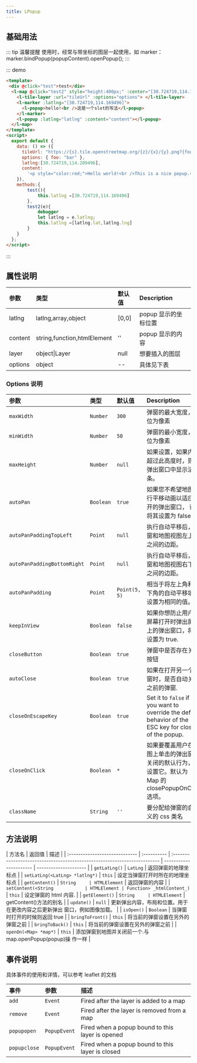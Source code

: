 ```yaml
---
title: LPopup
---
```


## 基础用法

::: tip 温馨提醒
使用时，经常与带坐标的图层一起使用，如 marker： marker.bindPopup(popupContent).openPopup();
:::

::: demo

```html
<template>
 <div @click="test">test</div>
  <l-map @click="test2" style="height:400px;" :center="[30.724719,114.169496]" :zoom="12">
    <l-tile-layer :url="tileUrl" :options="options"> </l-tile-layer>
    <l-marker :latlng="[30.724719,114.169496]">
      <l-popup>hello!<br />这是一个slot的写法</l-popup>
    </l-marker>
    <l-popup :latlng="latlng" :content="content"></l-popup>
  </l-map>
</template>
<script>
  export default {
    data: () => ({
      tileUrl: "https://{s}.tile.openstreetmap.org/{z}/{x}/{y}.png?{foo}",
      options: { foo: "bar" },
	  latlng:[30.724719,114.209496],
      content:
        '<p style="color:red;">Hello world!<br />This is a nice popup.</p>',
    }),
	methods:{
		test(){
			this.latlng =[30.724719,114.169496]
		},
		test2(e){
			debugger
			let latlng = e.latlng;
			this.latlng =[latlng.lat,latlng.lng]
		}
	}
  };
</script>
```

:::

## 属性说明

| 参数    | 类型                        | 默认值 | Description          |
| :------ | :-------------------------- | :----- | :------------------- |
| latlng  | latlng,array,object         | [0,0]  | popup 显示的坐标位置 |
| content | string,function,htmlElement | ''     | popup 显示的内容     |
| layer   | object\|Layer               | null   | 想要插入的图层       |
| options | object                      | --     | 具体见下表           |

### Options 说明

| 参数                        | 类型      | 默认值        | Description                                                                                             |
| :-------------------------- | :-------- | :------------ | :------------------------------------------------------------------------------------------------------ |
| `maxWidth`                  | `Number`  | `300`         | 弹窗的最大宽度，单位为像素                                                                              |
| `minWidth`                  | `Number`  | `50`          | 弹窗的最小宽度，单位为像素                                                                              |
| `maxHeight`                 | `Number`  | `null`        | 如果设置，如果内容超过此高度时，则在弹出窗口中显示滚动条。                                              |
| `autoPan`                   | `Boolean` | `true`        | 如果您不希望地图进行平移动画以适应打开的弹出窗口， 请将其设置为 false。                                 |
| `autoPanPaddingTopLeft`     | `Point`   | `null`        | 执行自动平移后，弹窗和地图视图左上角之间的边距。                                                        |
| `autoPanPaddingBottomRight` | `Point`   | `null`        | 执行自动平移后，弹窗和地图视图右下角之间的边距。                                                        |
| `autoPanPadding`            | `Point`   | `Point(5, 5)` | 相当于将左上角和右下角的自动平移填充设置为相同的值。                                                    |
| `keepInView`                | `Boolean` | `false`       | 如果你想防止用户在屏幕打开时弹出屏幕上的弹出窗口，将其设置为 true.                                      |
| `closeButton`               | `Boolean` | `true`        | 弹窗中是否存在关闭按钮                                                                                  |
| `autoClose`                 | `Boolean` | `true`        | 如果在打开另一个弹窗时，是否自动关闭之前的弹窗.                                                         |
| `closeOnEscapeKey`          | `Boolean` | `true`        | Set it to `false` if you want to override the default behavior of the ESC key for closing of the popup. |
| `closeOnClick`              | `Boolean` | `*`           | 如果要覆盖用户在地图上单击的弹出窗口关闭的默认行为，请设置它。默认为 Map 的 closePopupOnClick 选项。    |
| `className`                 | `String`  | `''`          | 要分配给弹窗的自定义的 css 类名                                                                         |

## 方法说明

| 方法名                         | 返回值      | 描述                                                                      |
| :----------------------------- | :---------- | :------------------------------------------------------------------------ | ---------------------- | --------------------- |
| `getLatLng()`                  | `LatLng`    | 返回弹窗的地理坐标点                                                      |
| `setLatLng(<LatLng> *latlng*)` | `this`      | 设定当弹窗打开时所在的地理坐标点                                          |
| `getContent()`                 | `String     | HTMLElement`                                                              | 返回弹窗的内容         |
| `setContent(<String            | HTMLElement | Function> _htmlContent_)`                                                 | `this`                 | 设定弹窗的 html 内容. |
| `getElement()`                 | `String     | HTMLElement`                                                              | getContent()方法的别名 |
| `update()`                     | `null`      | 更新弹出内容，布局和位置。用于在更改内容之后更新弹出 窗口，例如图像加载。 |
| `isOpen()`                     | `Boolean`   | 当弹窗时打开的时候则返回 true                                             |
| `bringToFront()`               | `this`      | 将当前的弹窗设置在另外的弹窗之前                                          |
| `bringToBack()`                | `this`      | 将当前的弹窗设置在另外的弹窗之前                                          |
| `openOn(<Map> *map*)`          | `this`      | 添加弹窗到地图并关闭前一个.与 map.openPopup(popup)操 作一样               |

## 事件说明

具体事件的使用和详情，可以参考 leaflet 的文档

| 事件         | 参数         | 描述                                             |
| :----------- | :----------- | :----------------------------------------------- |
| `add`        | `Event`      | Fired after the layer is added to a map          |
| `remove`     | `Event`      | Fired after the layer is removed from a map      |
| `popupopen`  | `PopupEvent` | Fired when a popup bound to this layer is opened |
| `popupclose` | `PopupEvent` | Fired when a popup bound to this layer is closed |
